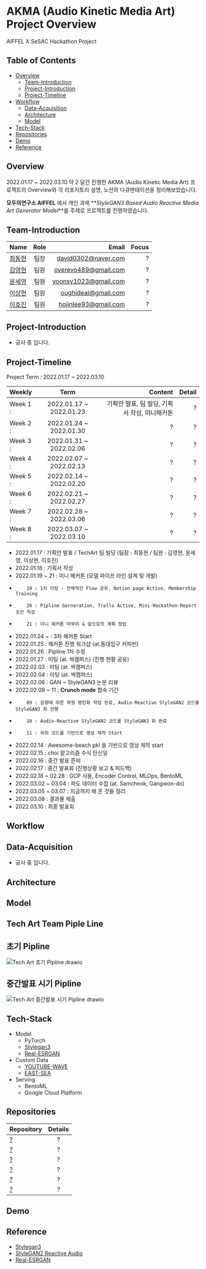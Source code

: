 # AKMA (Audio Kinetic Media Art) Project Overview

AIFFEL X SeSAC Hackathon Project

## Table of Contents

- [Overview](#Overview)
  - [Team-Introduction](#Team-Introduction)
  - [Project-Introduction](#Project-Introduction)
  - [Project-Timeline](#Project-Timeline)
- [Workflow](#Workflow)
  - [Data-Acquisition](#Data-Acquisition)
  - [Architecture](#Architecture)
  - [Model](#Model)
- [Tech-Stack](#Tech-Stack)
- [Repositories](#Repositories)
- [Demo](#Demo)
- [Reference](#Reference)

## Overview

2022.01.17 ~ 2022.03.10 약 2 달간 진행한 AKMA (Audio Kinetic Media Art) 프로젝트의 Overview와 각 리포지토리 설명, 노션의 다큐멘테이션을 정리해보았습니다.

**모두의연구소 AIFFEL** 에서 개인 과제 **_StyleGAN3 Based Audio Reactive Media Art Generator Model_**를 주제로 프로젝트를 진행하였습니다.

## Team-Introduction

| Name | Role | Email | Focus |
|:----------|:----------:|----------:|----------:|
| [최동현](https://github.com/donghyundavidchoi) | 팀장 | david0302@naver.com | ? |
| [김영현](https://github.com/kim1987) | 팀원 | overevo489@gmail.com | ? |
| [윤세영](https://github.com/uni1023) | 팀원 | yoonsy1023@gmail.com | ? |
| [이상현](https://github.com/oddhyeon) | 팀원 | oughideal@gmail.com | ? |
| [이호진](https://github.com/ghwlsdl) | 팀원 | hojinlee93@gmail.com | ? |

## Project-Introduction

- 공사 중 입니다.

## Project-Timeline


Project Term : 2022.01.17 ~ 2022.03.10

| Weekly | Term | Content | Detail |
|:----------|:----------:|----------:|----------:|
| Week 1 : | 2022.01.17 ~ 2022.01.23 | 기획안 발표, 팀 빌딩, 기획서 작성, 미니해커톤 | ? |
| Week 2 : | 2022.01.24 ~ 2022.01.30 | ? | ? |
| Week 3 : | 2022.01.31 ~ 2022.02.06 | ? | ? |
| Week 4 : | 2022.02.07 ~ 2022.02.13 | ? | ? |
| Week 5 : | 2022.02.14 ~ 2022.02.20 | ? | ? |
| Week 6 : | 2022.02.21 ~ 2022.02.27 | ? | ? |
| Week 7 : | 2022.02.28 ~ 2022.03.06 | ? | ? |
| Week 8 : | 2022.03.07 ~ 2022.03.10 | ? | ? |




* 2022.01.17 : 기획안 발표 / TechArt 팀 빌딩 (팀장 : 최동현 / 팀원 : 김영현, 윤세영, 이상현, 이호진)
* 2022.01.18 : 기획서 작성
* 2022.01.19 ~ 21 : 미니 해커톤 (모델 파이프 라인 설계 및 개발)
*         19 : 1차 미팅 - 전체적인 Flow 공유, Notion page Active, Membership Training
*         20 : Pipline Gerneration, Trello Active, Mini-Hackathon-Report 초안 작성
*         21 : 미니 해커톤 마무리 & 앞으로의 계획 정립


* 2022.01.24 ~ : 3차 해커톤 Start
* 2022.01.25 : 해커톤 진행 워크샵 (at.동대입구 커피빈)
* 2022.01.26 : Pipline 1차 수정
* 2022.01.27 : 미팅 (at. 싹캠퍼스) (진행 현황 공유)
* 2022.02.03 : 미팅 (at. 싹캠퍼스)
* 2022.02.04 : 미팅 (at. 싹캠퍼스)
* 2022.02.06 : GAN ~ StyleGAN3 논문 리뷰
* 2022.02.09 ~ 11 : **Crunch mode** 합숙 기간
*         09 : 음향에 따른 파형 평탄화 작업 완료, Audio-Reactive StyleGAN2 코드를 StyleGAN3 화 진행
*         10 : Audio-Reactive StyleGAN2 코드를 StyleGAN3 화 완료
*         11 : 위의 코드를 기반으로 영상 제작 Start
* 2022.02.14 : Awesome-beach pkl 을 기반으로 영상 제작 start
* 2022.02.15 : choi 알고리즘 수식 탄신일
* 2022.02.16 : 중간 발표 준비
* 2022.02.17 : 중간 발표회 (진행상황 보고 & 피드백)
* 2022.02.18 ~ 02.28 : GCP 사용, Encoder Control, MLOps, BentoML
* 2022.03.02 ~ 03.04 : 파도 데이터 수집 (at. Samcheok, Gangwon-do)
* 2022.03.05 ~ 03.07 : 지금까지 해 온 것들 정리
* 2022.03.08 : 결과물 제출
* 2022.03.10 : 최종 발표회

## Workflow

## Data-Acquisition

- 공사 중 입니다.

## Architecture

## Model

## Tech Art Team Piple Line

## 초기 Pipline

![Tech Art 초기 Pipline drawio](https://user-images.githubusercontent.com/90362869/150274518-22b3e367-765b-43f4-94b8-c5dd6a85e6a6.png)

## 중간발표 시기 Pipline

![Tech Art 중간발표 시기 Pipline drawio](https://user-images.githubusercontent.com/90362869/154292356-cf968c4f-e0f4-47e1-a8ec-0fd06088c636.jpeg)

## Tech-Stack

- Model
  - PyTorch
  - [Stylegan3](https://github.com/NVlabs/stylegan3)
  - [Real-ESRGAN](https://github.com/xinntao/Real-ESRGAN)
- Custom Data
  - [YOUTUBE-WAVE](https://drive.google.com/drive/folders/1197NN3gqxi2mEQ5do1Lmp4UQIq-SfO9L)
  - [EAST-SEA](https://drive.google.com/file/d/1SscfF-3Zy9_IPvU6DsBXvmT_isvcoWe4/view?usp=sharing)
- Serving
  - BentoML
  - Google Cloud Platform

## Repositories

| Repository | Details |
| :--------- | :-----: |
| [?]()      |    ?    |
| [?]()      |    ?    |
| [?]()      |    ?    |
| [?]()      |    ?    |
| [?]()      |    ?    |
| [?]()      |    ?    |

## Demo

## Reference

- [Stylegan3](https://github.com/NVlabs/stylegan3)
- [StyleGAN2 Reactive Audio](https://github.com/dvschultz/ai/blob/master/StyleGAN2_AudioReactive.ipynb)
- [Real-ESRGAN](https://github.com/xinntao/Real-ESRGAN)

